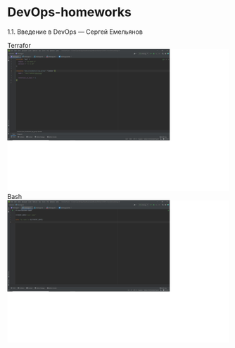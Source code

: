 # DevOps-homeworks
1.1. Введение в DevOps — Сергей Емельянов

Terrafor
![alt text](https://github.com/Sergey81128552/DevOps-homeworks/blob/main/Terraform.jpg "Описание будет тут")
Bash
![alt text](https://github.com/Sergey81128552/DevOps-homeworks/blob/main/Bash.jpg "Описание будет тут")
